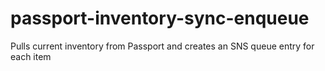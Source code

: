 # passport-inventory-sync-enqueue
Pulls current inventory from Passport and creates an SNS queue entry for each item
